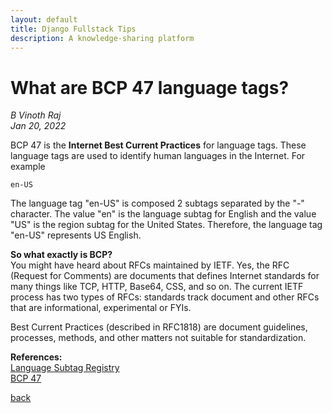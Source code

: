 ```yaml
---
layout: default
title: Django Fullstack Tips
description: A knowledge-sharing platform
---
```


# What are BCP 47 language tags?

_B Vinoth Raj_  
_Jan 20, 2022_  
  
BCP 47 is the **Internet Best Current Practices** for language tags. These language tags are used to identify human languages in the Internet. For example
```
en-US
```
The language tag "en-US" is composed 2 subtags separated by the "-" character. The value "en" is the language subtag for English and the value "US" is the region subtag for the United States. Therefore, the language tag "en-US" represents US English.

**So what exactly is BCP?**  
You might have heard about RFCs maintained by IETF. Yes, the RFC (Request for Comments) are documents that defines Internet standards for many things like TCP, HTTP, Base64, CSS, and so on. The current IETF process has two types of RFCs: standards track document and other RFCs that are informational, experimental or FYIs. 

Best Current Practices (described in RFC1818) are document guidelines, processes, methods, and other matters not suitable for standardization.  

**References:**  
[Language Subtag Registry](https://www.iana.org/assignments/language-subtag-registry/language-subtag-registry)  
[BCP 47](https://www.rfc-editor.org/info/bcp47)

[back](../)
